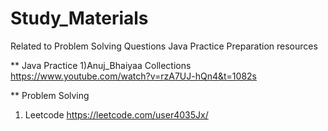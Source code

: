 # Study_Materials
Related to Problem Solving Questions Java Practice Preparation resources

** Java Practice
1)Anuj_Bhaiyaa Collections 
 https://www.youtube.com/watch?v=rzA7UJ-hQn4&t=1082s

** Problem Solving
1) Leetcode 
https://leetcode.com/user4035Jx/
